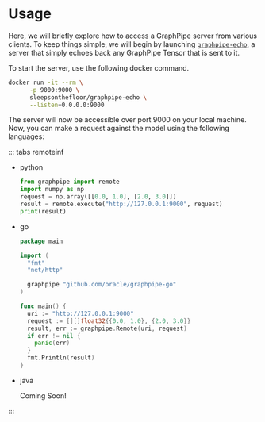 # Usage

Here, we will briefly explore how to access a GraphPipe server
from various clients.  To keep things simple, we will begin by launching
[`graphpipe-echo`](https://github.com/oracle/graphpipe-go/tree/master/cmd/graphpipe-echo),
a server that simply echoes back any GraphPipe Tensor that is sent to it.

To start the server, use the following docker command.

```bash
docker run -it --rm \
      -p 9000:9000 \
      sleepsonthefloor/graphpipe-echo \
      --listen=0.0.0.0:9000
```

The server will now be accessible over port 9000 on your local machine.  Now,
you can make a request against the model using the following languages:

::: tabs remoteinf

- python

    ```python
    from graphpipe import remote
    import numpy as np
    request = np.array([[0.0, 1.0], [2.0, 3.0]])
    result = remote.execute("http://127.0.0.1:9000", request)
    print(result)

    ```

- go

    ```go
    package main

    import (
      "fmt"
      "net/http"

      graphpipe "github.com/oracle/graphpipe-go"
    )

    func main() {
      uri := "http://127.0.0.1:9000"
      request := [][]float32{{0.0, 1.0}, {2.0, 3.0}}
      result, err := graphpipe.Remote(uri, request)
      if err != nil {
        panic(err)
      }
      fmt.Println(result)
    }
    ```

- java
    <!---
    ```java
    package com.oracle.graphpipe;
    import java.io.IOException;

    public class Main {
        public static void main(String[] args) throws IOException {
            NativeTensor request = NativeTensor.fromArray(
                    new float[][]{{0.0, 1.0}, {2.0, 3.0}});
            NativeTensor result = Remote.Execute("http://127.0.0.1:9000", request);
            System.out.println(result.toINDArray());
        }
    }
    ```
    -->
    Coming Soon!

:::

